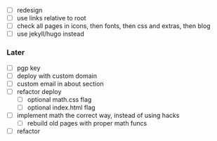 - [ ] redesign
- [ ] use links relative to root
- [ ] check all pages in icons, then fonts, then css and extras, then blog
- [ ] use jekyll/hugo instead

### Later
- [ ] pgp key
- [ ] deploy with custom domain
- [ ] custom email in about section
- [ ] refactor deploy
    - [ ] optional math.css flag
    - [ ] optional index.html flag
- [ ] implement math the correct way, instead of using hacks
    - [ ] rebuild old pages with proper math funcs
- [ ] refactor

